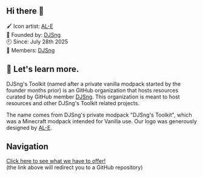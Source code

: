 ## Hi there 👋
🖌 Icon artist: [AL-E](https://github.com/fem-al-e)  
🚩 Founded by: [DJSng](https://github.com/djsng4)  
🕘 Since: July 28th 2025  
📝 Members: [DJSng](https://github.com/djsng4)  


## 👔 Let's learn more.  

DJSng's Toolkit (named after a private vanilla modpack started by the founder months prior) is an GitHub organization that hosts resources curated by GitHub member [DJSng](https://github.com/djsng4). This organization is meant to host resources and other DJSng's Toolkit related projects.  

The name comes from DJSng's private modpack "DJSng's Toolkit", which was a Minecraft modpack intended for Vanilla use. Our logo was generously designed by [AL-E](https://github.com/fem-al-e).


## Navigation
[Click here to see what we have to offer!](https://github.com/DJSng-Toolkit/Index)  
(the link above will redirect you to a GitHub repository)

<!--

**Here are some ideas to get you started:**

🙋‍♀️ A short introduction - what is your organization all about?
🌈 Contribution guidelines - how can the community get involved?
👩‍💻 Useful resources - where can the community find your docs? Is there anything else the community should know?
🍿 Fun facts - what does your team eat for breakfast?
🧙 Remember, you can do mighty things with the power of [Markdown](https://docs.github.com/github/writing-on-github/getting-started-with-writing-and-formatting-on-github/basic-writing-and-formatting-syntax)
-->
